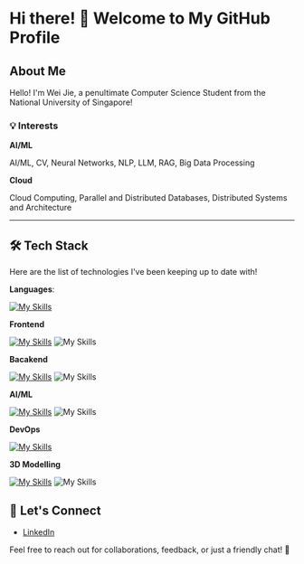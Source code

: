 # Hi there! 👋 Welcome to My GitHub Profile

## About Me

Hello! I'm Wei Jie, a penultimate Computer Science Student from the National University of Singapore!

### 💡 Interests

**AI/ML**

AI/ML, CV, Neural Networks, NLP, LLM, RAG, Big Data Processing

**Cloud**

Cloud Computing, Parallel and Distributed Databases, Distributed Systems and Architecture
 
---

## 🛠️ Tech Stack

Here are the list of technologies I've been keeping up to date with!

**Languages**:  

[![My Skills](https://skillicons.dev/icons?i=ts,js,c,cpp,go,dart,java,py)](https://skillicons.dev)

**Frontend**

[![My Skills](https://skillicons.dev/icons?i=react,redux,angular,bootstrap,css,tailwind,figma,flutter,androidstudio,html)](https://skillicons.dev)
![My Skills](https://go-skill-icons.vercel.app/api/icons?i=expo,materialui)

**Bacakend**

[![My Skills](https://skillicons.dev/icons?i=nestjs,nextjs,express,nodejs,fastapi,flask,apollo,graphql,mongodb,mysql,postgres,sqlite)](https://skillicons.dev)
![My Skills](https://go-skill-icons.vercel.app/api/icons?i=grpc,typeorm)

**AI/ML**

[![My Skills](https://skillicons.dev/icons?i=pytorch,anaconda,tensorflow)](https://skillicons.dev)
![My Skills](https://go-skill-icons.vercel.app/api/icons?i=huggingface,kaggle,langchain,seaborn,scikitlearn)

**DevOps**

[![My Skills](https://skillicons.dev/icons?i=docker,git,heroku,vercel,jest,gitlab)](https://skillicons.dev)

**3D Modelling**

[![My Skills](https://skillicons.dev/icons?i=blender)](https://skillicons.dev)
![My Skills](https://go-skill-icons.vercel.app/api/icons?i=canva,davinci)

## 🤝 Let's Connect

- [LinkedIn](https://www.linkedin.com/in/chong-wei-jie-4630a8231/)

Feel free to reach out for collaborations, feedback, or just a friendly chat! 🌟
